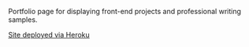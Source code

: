 Portfolio page for displaying front-end projects and professional writing samples.

<a href="araedavis.herokuapp.com/">Site deployed via Heroku</a>
